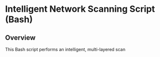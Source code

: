 # Intelligent Network Scanning Script (Bash)

## Overview
This Bash script performs an intelligent, multi-layered scan